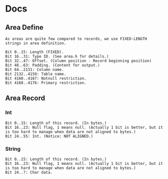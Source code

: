 # Docs

## Area Define

	As areas are quite few compared to records, we use FIXED-LENGTH strings in area definition.

	Bit 0..15: Length (FIXED).
	Bit 16..31: Type ID. (See area.h for details.)
	Bit 32..47: Offset. (Column position - Record beginning position)
	Bit 48..63: Padding. (Content for output.)
	Bit 64..2131: Column name.
	Bit 2132..4159: Table name.
	Bit 4160..4167: Notnull restriction.
	Bit 4168..4176: Primary restriction.

## Area Record

### Int

	Bit 0..15: Length of this record. (In bytes.)
	Bit 16..23: Null flag, 1 means null. (Actually 1 bit is better, but it is too hard to manage when data are not aligned to bytes.)
	Bit 24..55: Int. (Notice: NOT ALIGNED.)

### String
	
	Bit 0..15: Length of this record. (In bytes.)
	Bit 16..23: Null flag, 1 means null. (Actually 1 bit is better, but it is too hard to manage when data are not aligned to bytes.)
	Bit 24..?: Char data.
